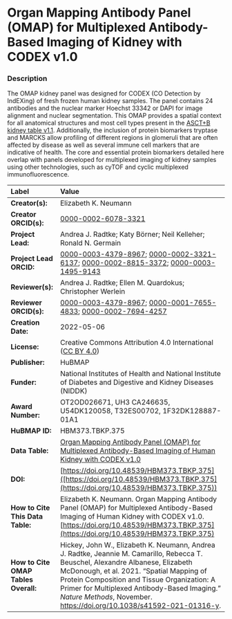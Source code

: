 # Organ Mapping Antibody Panel (OMAP)  for Multiplexed Antibody-Based Imaging of Kidney with CODEX v1.0

### Description
The OMAP kidney panel was designed for CODEX (CO Detection by IndEXing) of fresh frozen human kidney samples. The panel contains 24 antibodies and the nuclear marker Hoechst 33342 or DAPI for image alignment and nuclear segmentation. This OMAP provides a spatial context for all anatomical structures and most cell types present in the [ASCT+B kidney table v1.1](https://doi.org/10.48539/HBM673.ZZDK.622). Additionally, the inclusion of protein biomarkers tryptase and MARCKS  allow profiling of different regions in glomeruli that are often affected by disease as well as several immune cell markers that are indicative of health.  The core and essential protein biomarkers detailed here overlap with panels developed for multiplexed imaging of kidney samples using other technologies, such as cyTOF and cyclic multiplexed immunofluorescence.



| Label | Value |
| :------------- |:-------------|
| **Creator(s):** | Elizabeth K. Neumann |
| **Creator ORCID(s):** | [0000-0002-6078-3321](https://orcid.org/0000-0002-6078-3321) |
| **Project Lead:** | Andrea J. Radtke; Katy B&ouml;rner; Neil Kelleher; Ronald N. Germain |
| **Project Lead ORCID:** | [0000-0003-4379-8967](https://orcid.org/0000-0003-4379-8967); [0000-0002-3321-6137](https://orcid.org/0000-0002-3321-6137); [0000-0002-8815-3372](https://orcid.org/0000-0002-8815-3372); [0000-0003-1495-9143](https://orcid.org/0000-0003-1495-9143)|
| **Reviewer(s):** | Andrea J. Radtke; Ellen M. Quardokus; Christopher Werlein
| **Reviewer ORCID(s):** |[0000-0003-4379-8967](https://orcid.org/0000-0003-4379-8967); [0000-0001-7655-4833](https://orcid.org/0000-0001-7655-4833); [0000-0002-7694-4257](0000-0002-7694-4257)|
| **Creation Date:** | 2022-05-06 |
| **License:** | Creative Commons Attribution 4.0 International ([CC BY 4.0](https://creativecommons.org/licenses/by/4.0/)) |
| **Publisher:** | HuBMAP |
| **Funder:** | National Institutes of Health and National Institute of Diabetes and Digestive and Kidney Diseases (NIDDK)|
| **Award Number:** | OT2OD026671, UH3 CA246635, U54DK120058, T32ES00702, 1F32DK128887-01A1 |
| **HuBMAP ID:** |HBM373.TBKP.375|
| **Data Table:** | [Organ Mapping Antibody Panel (OMAP)  for Multiplexed Antibody-Based Imaging of Human Kidney with CODEX v1.0](https://hubmapconsortium.github.io/ccf-releases/v1.2/omap/OMAP_Kidney_CODEX.csv)|
| **DOI:** | [https://doi.org/10.48539/HBM373.TBKP.375]([https://doi.org/10.48539/HBM373.TBKP.375](https://doi.org/10.48539/HBM373.TBKP.375)) |
| **How to Cite This Data Table:** |Elizabeth K. Neumann. Organ Mapping Antibody Panel (OMAP)  for Multiplexed Antibody-Based Imaging of Human Kidney with CODEX v1.0. [https://doi.org/10.48539/HBM373.TBKP.375](https://doi.org/10.48539/HBM373.TBKP.375)|
| **How to Cite OMAP Tables Overall:** | Hickey, John W., Elizabeth K. Neumann, Andrea J. Radtke, Jeannie M. Camarillo, Rebecca T. Beuschel, Alexandre Albanese, Elizabeth McDonough, et al. 2021. “Spatial Mapping of Protein Composition and Tissue Organization: A Primer for Multiplexed Antibody-Based Imaging.” *Nature Methods*, November. https://doi.org/10.1038/s41592-021-01316-y. |


